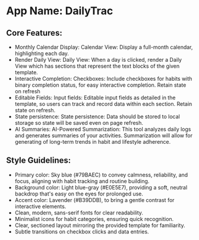 # **App Name**: DailyTrac

## Core Features:

- Monthly Calendar Display: Calendar View: Display a full-month calendar, highlighting each day.
- Render Daily View: Daily View: When a day is clicked, render a Daily View which has sections that represent the text blocks of the given template.
- Interactive Completion: Checkboxes: Include checkboxes for habits with binary completion status, for easy interactive completion. Retain state on refresh
- Editable Fields: Input fields: Editable input fields as detailed in the template, so users can track and record data within each section. Retain state on refresh.
- State persistence: State persistence: Data should be stored to local storage so state will be saved even on page refresh.
- AI Summaries: AI-Powered Summarization: This tool analyzes daily logs and generates summaries of your activities. Summarization will allow for generating of long-term trends in habit and lifestyle adherence.

## Style Guidelines:

- Primary color: Sky blue (#79BAEC) to convey calmness, reliability, and focus, aligning with habit tracking and routine building.
- Background color: Light blue-gray (#E0E5E7), providing a soft, neutral backdrop that's easy on the eyes for prolonged use.
- Accent color: Lavender (#B39DDB), to bring a gentle contrast for interactive elements.
- Clean, modern, sans-serif fonts for clear readability.
- Minimalist icons for habit categories, ensuring quick recognition.
- Clear, sectioned layout mirroring the provided template for familiarity.
- Subtle transitions on checkbox clicks and data entries.